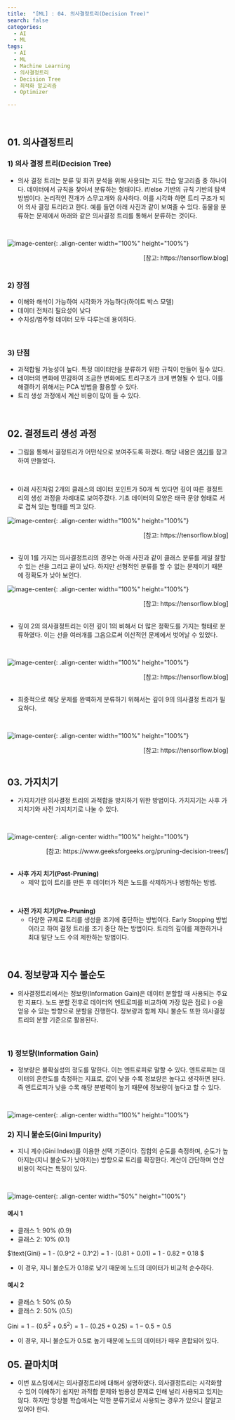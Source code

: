 ```yaml
---
title:  "[ML] : 04. 의사결정트리(Decision Tree)"
search: false
categories:
  - AI
  - ML
tags:
  - AI
  - ML
  - Machine Learning
  - 의사결정트리
  - Decision Tree
  - 최적화 알고리즘
  - Optimizer

---
```

<br/>

## 01. 의사결정트리
### 1) 의사 결정 트리(Decision Tree)
  * 의사 결정 트리는 분류 및 회귀 분석을 위해 사용되는 지도 학습 알고리즘 중 하나이다. 데이터에서 규칙을 찾아서 분류하는 형태이다. if/else 기반의 규칙 기반의 탐색 방법이다. 논리적인 전개가 스무고개와 유사하다. 이를 시각화 하면 트리 구조가 되어 의사 결정 트리라고 한다. 예를 들면 아래 사진과 같이 보여줄 수 있다. 동물을 분류하는 문제에서 아래와 같은 의사결정 트리를 통해서 분류하는 것이다. 
  <br/>

  ![image-center](/assets/images/2024-08-01-ML_Decision_tree_01.jpg){: .align-center width="100%" height="100%"}
  <div style="text-align: right"> [참고: https://tensorflow.blog] </div>
  <br/>

### 2) 장점
  - 이해와 해석이 가능하여 시각화가 가능하다(하이트 박스 모델)
  - 데이터 전처리 필요성이 낮다
  - 수치성/범주형 데이터 모두 다루는데 용이하다. 
  <br/>


### 3) 단점
  - 과적합될 가능성이 높다. 특정 데이터만을 분류하기 위한 규칙이 만들어 질수 있다.
  - 데이터의 변화에 민감하여 조금한 변화에도 트리구조가 크게 변형될 수 있다. 이를 해결하기 위해서는 PCA 방법을 활용할 수 있다.
  - 트리 생성 과정에서 계산 비용이 많이 들 수 있다. 
  <br/>


## 02. 결정트리 생성 과정
  - 그림을 통해서 결정트리가 어떤식으로 보여주도록 하겠다. 해당 내용은 [여기](https://tensorflow.blog/%ED%8C%8C%EC%9D%B4%EC%8D%AC-%EB%A8%B8%EC%8B%A0%EB%9F%AC%EB%8B%9D/2-3-5-%EA%B2%B0%EC%A0%95-%ED%8A%B8%EB%A6%AC/)를 참고하여 만들었다.
  <br/>

  - 아래 사진처럼 2개의 클래스의 데이터 포인트가 50개 씩 있다면 깊이 따른 결정트리의 생성 과정을 차례대로 보여주겠다. 기초 데이터의 모양은 태극 문양 형태로 서로 겹쳐 있는 형태를 띄고 있다.

  ![image-center](/assets/images/2024-08-01-ML_Decision_tree_02.jpg){: .align-center width="100%" height="100%"}
  <div style="text-align: right"> [참고: https://tensorflow.blog] </div>
  <br/>

  - 깊이 1를 가지는 의사결정트리의 경우는 아래 사진과 같이 클래스 분류를 제일 잘할 수 있는 선을 그리고 끝이 났다. 하지만 선형적인 분류를 할 수 없는 문제이기 때문에 정확도가 낮아 보인다.

  ![image-center](/assets/images/2024-08-01-ML_Decision_tree_03.jpg){: .align-center width="100%" height="100%"}
  <div style="text-align: right"> [참고: https://tensorflow.blog] </div>
  <br/>


  - 깊이 2의 의사결정트리는 이전 깊이 1의 비해서 더 많은 정확도를 가지는 형태로 분류하였다. 이는 선을 여러개를 그음으로써 이산적인 문제에서 벗어날 수 있었다. 
  <br/>

  ![image-center](/assets/images/2024-08-01-ML_Decision_tree_04.jpg){: .align-center width="100%" height="100%"}
  <div style="text-align: right"> [참고: https://tensorflow.blog] </div>
  <br/>



  - 최종적으로 해당 문제를 완벽하게 분류하기 위해서는 깊이 9의 의사결정 트리가 필요하다.
  <br/>

  ![image-center](/assets/images/2024-08-01-ML_Decision_tree_05.jpg){: .align-center width="100%" height="100%"}
  <div style="text-align: right"> [참고: https://tensorflow.blog] </div>
  <br/>


## 03. 가지치기
  * 가지치기란 의사결정 트리의 과적합을 방지하기 위한 방법이다. 가치지기는 사후 가지치기와 사전 가지치기로 나눌 수 있다.
  <br/>

  ![image-center](/assets/images/2024-08-01-ML_Decision_tree_06.jpg){: .align-center width="100%" height="100%"}
  <div style="text-align: right"> [참고: https://www.geeksforgeeks.org/pruning-decision-trees/] </div>
  <br/>

  * **사후 가지 치기(Post-Pruning)** 
    - 제약 없이 트리를 만든 후 데이터가 적은 노드를 삭제하거나 병합하는 방법.
  <br/>

  * **사전 가지 치기(Pre-Pruning)** 
    - 다양한 규제로 트리를 생성을 조기에 중단하는 방법이다. Early Stopping 방법이라고 하여 결정 트리를 조기 중단 하는 방법이다. 트리의 깊이를 제한하거나 최대 말단 노드 수의 제한하는 방법이다.
  <br/>

## 04. 정보량과 지수 불순도
  * 의사결정트리에서는 정보량(Information Gain)은 데이터 분할할 때 사용되는 주요한 지표다. 노드 분할 전후로 데이터의 엔트로피를 비교하여 가장 많은 접로ㅑㅇ을 얻응 수 있는 방향으로 분할을 진행한다. 정보량과 함께 지니 불순도 또한 의사결정트리의 분할 기준으로 활용된다.
  <br/>

### 1) 정보량(Information Gain)
  - 정보량은 불확실성의 정도를 말한다. 이는 엔트로피로 말할 수 있다. 엔트로피는 데이터의 혼란도를 측정하는 지표로, 값이 낮을 수록 정보량은 높다고 생각하면 된다. 즉 엔트로피가 낮을 수록 해당 분별력이 높기 때문에 정보량이 높다고 할 수 있다. 
  <br/>

  ![image-center](/assets/images/2024-08-01-ML_Decision_tree_07.jpg){: .align-center width="100%" height="100%"}
  <br/>

### 2) 지니 불순도(Gini Impurity)
  - 지니 계수(Gini Index)를 이용한 선택 기준이다. 집합의 순도를 측정하며, 순도가 높아지는(지니 불순도가 낮아지는) 방향으로 트리를 확장한다. 계산이 간단하며 연산비용이 적다는 특징이 있다.
  <br/>

  ![image-center](/assets/images/2024-08-01-ML_Decision_tree_08.jpg){: .align-center width="50%" height="100%"}
  <br/>


#### 예시 1
  - 클래스 1: 90% (0.9)  
  - 클래스 2: 10% (0.1)

$\text{Gini} = 1 - (0.9^2 + 0.1^2) = 1 - (0.81 + 0.01) = 1 - 0.82 = 0.18 $

  - 이 경우, 지니 불순도가 0.18로 낮기 때문에 노드의 데이터가 비교적 순수하다.

#### 예시 2
  - 클래스 1: 50% (0.5)  
  - 클래스 2: 50% (0.5)

$\text{Gini} = 1 - (0.5^2 + 0.5^2) = 1 - (0.25 + 0.25) = 1 - 0.5 = 0.5$

  - 이 경우, 지니 불순도가 0.5로 높기 때문에 노드의 데이터가 매우 혼합되어 있다.

## 05. 끝마치며
  * 이번 포스팅에서는 의사결정트리에 대해서 설명하였다. 의사결정트리는 시각화할 수 있어 이해하기 쉽지만 과적합 문제와 범용성 문제로 인해 널리 사용되고 있지는 않다. 하지만 앙상블 학습에서는 약한 분류기로서 사용되는 경우가 있으니 잘알고 있어야 한다.

